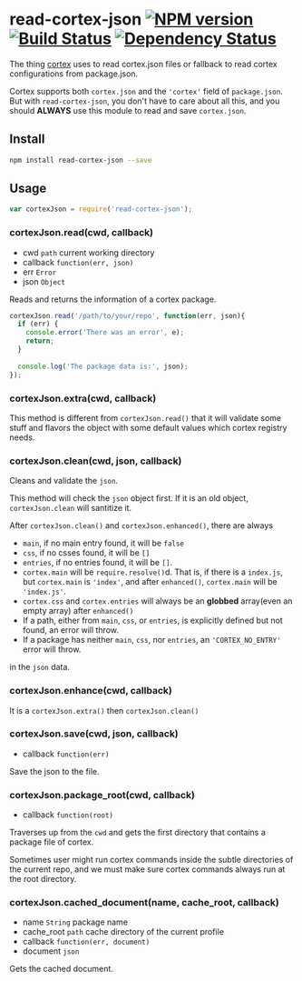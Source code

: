 # read-cortex-json [![NPM version](https://badge.fury.io/js/read-cortex-json.svg)](http://badge.fury.io/js/read-cortex-json) [![Build Status](https://travis-ci.org/cortexjs/read-cortex-json.svg?branch=master)](https://travis-ci.org/cortexjs/read-cortex-json) [![Dependency Status](https://gemnasium.com/cortexjs/read-cortex-json.svg)](https://gemnasium.com/cortexjs/read-cortex-json)

The thing [cortex](http://www.npmjs.org/package/cortex) uses to read cortex.json files or fallback to read cortex configurations from package.json.

Cortex supports both `cortex.json` and the `'cortex'` field of `package.json`. But with `read-cortex-json`, you don't have to care about all this, and you should **ALWAYS** use this module to read and save `cortex.json`. 

## Install

```bash
npm install read-cortex-json --save
```

## Usage

```js
var cortexJson = require('read-cortex-json');
```

### cortexJson.read(cwd, callback)

- cwd `path` current working directory
- callback `function(err, json)`
- err `Error`
- json `Object`

Reads and returns the information of a cortex package.

```js
cortexJson.read('/path/to/your/repo', function(err, json){
  if (err) {
    console.error('There was an error', e);
    return;
  }
  
  console.log('The package data is:', json);
});
```

### cortexJson.extra(cwd, callback)

This method is different from `cortexJson.read()` that it will validate some stuff and flavors the object with some default values which cortex registry needs.

### cortexJson.clean(cwd, json, callback)

Cleans and validate the `json`.

This method will check the `json` object first. If it is an old object, `cortexJson.clean` will santitize it.

After `cortexJson.clean()` and `cortexJson.enhanced()`, there are always 

- `main`, if no main entry found, it will be `false`
- `css`, if no csses found, it will be `[]`
- `entries`, if no entries found, it will be `[]`.
- `cortex.main` will be `require.resolve()`d. That is, if there is a `index.js`, but `cortex.main` is `'index'`, and after `enhanced()`, `cortex.main` will be `'index.js'`.
- `cortex.css` and `cortex.entries` will always be an **globbed** array(even an empty array) after `enhanced()`
- If a path, either from `main`, `css`, or `entries`, is explicitly defined but not found, an error will throw.
- If a package has neither `main`, `css`, nor `entries`, an `'CORTEX_NO_ENTRY'` error will throw.

in the `json` data.

### cortexJson.enhance(cwd, callback)

It is a `cortexJson.extra()` then `cortexJson.clean()`

### cortexJson.save(cwd, json, callback)

- callback `function(err)`

Save the json to the file.

### cortexJson.package_root(cwd, callback)

- callback `function(root)`

Traverses up from the `cwd` and gets the first directory that contains a package file of cortex.

Sometimes user might run cortex commands inside the subtle directories of the current repo, and we must make sure cortex commands always run at the root directory.

### cortexJson.cached_document(name, cache_root, callback)

- name `String` package name
- cache_root `path` cache directory of the current profile
- callback `function(err, document)`
- document `json`

Gets the cached document.





